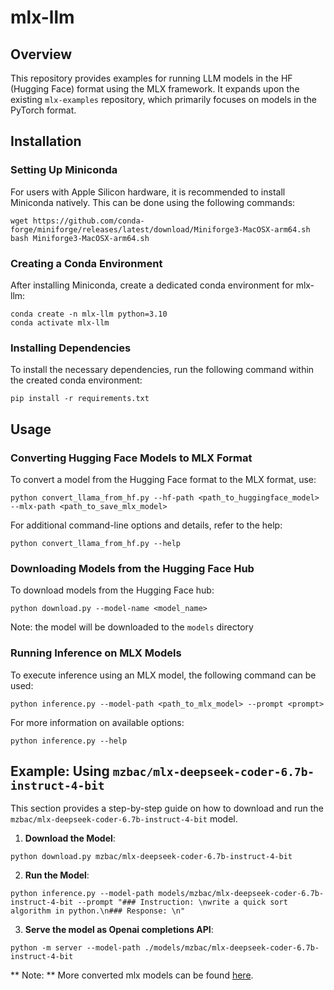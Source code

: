 # mlx-llm

## Overview

This repository provides examples for running LLM models in the HF (Hugging Face) format using the MLX framework. It expands upon the existing `mlx-examples` repository, which primarily focuses on models in the PyTorch format.

## Installation

### Setting Up Miniconda

For users with Apple Silicon hardware, it is recommended to install Miniconda natively. This can be done using the following commands:
```
wget https://github.com/conda-forge/miniforge/releases/latest/download/Miniforge3-MacOSX-arm64.sh
bash Miniforge3-MacOSX-arm64.sh
``````
### Creating a Conda Environment
After installing Miniconda, create a dedicated conda environment for mlx-llm:

```
conda create -n mlx-llm python=3.10
conda activate mlx-llm
```

### Installing Dependencies

To install the necessary dependencies, run the following command within the created conda environment:

```
pip install -r requirements.txt
```


## Usage

### Converting Hugging Face Models to MLX Format

To convert a model from the Hugging Face format to the MLX format, use:

```
python convert_llama_from_hf.py --hf-path <path_to_huggingface_model> --mlx-path <path_to_save_mlx_model>
```
For additional command-line options and details, refer to the help:

```
python convert_llama_from_hf.py --help
```

### Downloading Models from the Hugging Face Hub

To download models from the Hugging Face hub:

```
python download.py --model-name <model_name>
```
Note: the model will be downloaded to the `models` directory

### Running Inference on MLX Models

To execute inference using an MLX model, the following command can be used:
```
python inference.py --model-path <path_to_mlx_model> --prompt <prompt>
```

For more information on available options:

```
python inference.py --help
```

## Example: Using `mzbac/mlx-deepseek-coder-6.7b-instruct-4-bit`

This section provides a step-by-step guide on how to download and run the `mzbac/mlx-deepseek-coder-6.7b-instruct-4-bit` model.

1. **Download the Model**:

```
python download.py mzbac/mlx-deepseek-coder-6.7b-instruct-4-bit
```

2. **Run the Model**:

```
python inference.py --model-path models/mzbac/mlx-deepseek-coder-6.7b-instruct-4-bit --prompt "### Instruction: \nwrite a quick sort algorithm in python.\n### Response: \n"
```
3. **Serve the model as Openai completions API**:

```
python -m server --model-path ./models/mzbac/mlx-deepseek-coder-6.7b-instruct-4-bit
```

** Note: ** More converted mlx models can be found [here](https://huggingface.co/mzbac).
